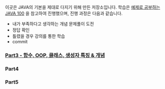 이곳은 JAVA의 기본을 제대로 다지기 위해 만든 저장소입니다. 학습은 [예제로 공부하는 JAVA 100](https://www.inflearn.com/course/%EC%9E%90%EB%B0%94-100%EC%A0%9C-3#) 을 참고하여 진행했으며, 진행 과정은 다음과 같습니다.

* 내가 부족하다고 생각하는 개념 문제풀이 도전
* 정답 확인
* 틀렸을 경우 강의를 통한 학습
* commit

### [Part3 - 함수, OOP, 클래스, 생성자 특징 & 개념](./src/part3)

### Part4

### Part5